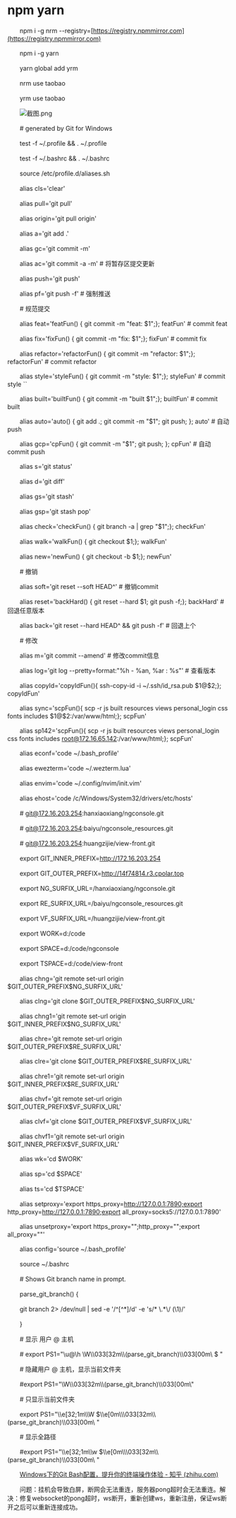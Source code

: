 # npm yarn

　　npm i -g nrm --registry=[https://registry.npmmirror.com](https://registry.npmmirror.com)

　　npm i -g yarn

　　yarn global add yrm

　　nrm use taobao

　　yrm use taobao

　　![截图.png](image1-20230705215226-1i1p2j3.png)

　　\# generated by Git for Windows

　　test -f ~/.profile && . ~/.profile

　　test -f ~/.bashrc && . ~/.bashrc

　　source /etc/profile.d/aliases.sh

　　alias cls='clear'

　　alias pull='git pull'

　　alias origin='git pull origin'

　　alias a='git add .'

　　alias gc='git commit -m'

　　alias ac='git commit -a -m' \# 将暂存区提交更新

　　alias push='git push'

　　alias pf='git push -f' \# 强制推送

　　\# 规范提交

　　alias feat='featFun() { git commit -m "feat: \$1";}; featFun' \# commit feat

　　alias fix='fixFun() { git commit -m "fix: \$1";}; fixFun' \# commit fix

　　alias refactor='refactorFun() { git commit -m "refactor: \$1";}; refactorFun' \# commit refactor

　　alias style='styleFun() { git commit -m "style: \$1";}; styleFun' \# commit style \`\`                                                                  

　　alias built='builtFun() { git commit -m "built \$1";}; builtFun' \# commit built

　　alias auto='auto() { git add .; git commit -m "\$1"; git push; }; auto' \# 自动push

　　alias gcp='cpFun() { git commit -m "\$1"; git push; }; cpFun' \# 自动commit push

　　alias s='git status'

　　alias d='git diff'

　　alias gs='git stash'

　　alias gsp='git stash pop'

　　alias check='checkFun() { git branch -a \| grep "\$1";}; checkFun'

　　alias walk='walkFun() { git checkout \$1;}; walkFun'

　　alias new='newFun() { git checkout -b \$1;}; newFun'

　　\# 撤销

　　alias soft='git reset --soft HEAD^' \# 撤销commit

　　alias reset='backHard() { git reset --hard \$1; git push -f;}; backHard' \# 回退任意版本

　　alias back='git reset --hard HEAD^ && git push -f' \# 回退上个

　　\# 修改

　　alias m='git commit --amend' \# 修改commit信息

　　alias log='git log --pretty=format:"%h - %an, %ar : %s"' \# 查看版本

　　alias copyId='copyIdFun(){ ssh-copy-id -i ~/.ssh/id_rsa.pub \$1@\$2;}; copyIdFun'

　　alias sync='scpFun(){ scp -r js built resources views personal_login css fonts includes \$1@\$2:/var/www/html;}; scpFun'

　　alias sp142='scpFun(){ scp -r js built resources views personal_login css fonts includes root@172.16.65.142:/var/www/html;}; scpFun'

　　alias econf='code ~/.bash_profile'

　　alias ewezterm='code ~/.wezterm.lua'

　　alias envim='code ~/.config/nvim/init.vim'

　　alias ehost='code /c/Windows/System32/drivers/etc/hosts'

　　\# git@172.16.203.254:hanxiaoxiang/ngconsole.git

　　\# git@172.16.203.254:baiyu/ngconsole_resources.git

　　\# git@172.16.203.254:huangzijie/view-front.git

　　export GIT_INNER_PREFIX=http://172.16.203.254

　　export GIT_OUTER_PREFIX=http://14f74814.r3.cpolar.top

　　export NG_SURFIX_URL=/hanxiaoxiang/ngconsole.git

　　export RE_SURFIX_URL=/baiyu/ngconsole_resources.git

　　export VF_SURFIX_URL=/huangzijie/view-front.git

　　export WORK=d:/code

　　export SPACE=d:/code/ngconsole

　　export TSPACE=d:/code/view-front

　　alias chng='git remote set-url origin \$GIT_OUTER_PREFIX\$NG_SURFIX_URL'

　　alias clng='git clone \$GIT_OUTER_PREFIX\$NG_SURFIX_URL'

　　alias chng1='git remote set-url origin \$GIT_INNER_PREFIX\$NG_SURFIX_URL'

　　alias chre='git remote set-url origin \$GIT_OUTER_PREFIX\$RE_SURFIX_URL'

　　alias clre='git clone \$GIT_OUTER_PREFIX\$RE_SURFIX_URL'

　　alias chre1='git remote set-url origin \$GIT_INNER_PREFIX\$RE_SURFIX_URL'

　　alias chvf='git remote set-url origin \$GIT_OUTER_PREFIX\$VF_SURFIX_URL'

　　alias clvf='git clone \$GIT_OUTER_PREFIX\$VF_SURFIX_URL'

　　alias chvf1='git remote set-url origin \$GIT_INNER_PREFIX\$VF_SURFIX_URL'

　　alias wk='cd \$WORK'

　　alias sp='cd \$SPACE'

　　alias ts='cd \$TSPACE'

　　alias setproxy='export https_proxy=http://127.0.0.1:7890;export http_proxy=http://127.0.0.1:7890;export all_proxy=socks5://127.0.0.1:7890'

　　alias unsetproxy='export https_proxy="";http_proxy="";export all_proxy=""'

　　alias config='source ~/.bash_profile'

　　source ~/.bashrc

　　\# Shows Git branch name in prompt.

　　parse_git_branch() {

　　git branch 2\> /dev/null \| sed -e '/^\[^\*\]/d' -e 's/\* \\.\*\\/ (\1)/'

　　}

　　\# 显示 用户 @ 主机

　　\# export PS1="\u@\h \W\\\033\[32m\\\\(parse_git_branch)\\\033\[00m\\ \$ "

　　\# 隐藏用户 @ 主机，显示当前文件夹

　　\#export PS1="\W\\\033\[32m\\\\(parse_git_branch)\\\033\[00m\\"

　　\# 只显示当前文件夹

　　export PS1="\\\e\[32;1m\\\W \$\\\e\[0m\\\\\033\[32m\\\\(parse_git_branch)\\\033\[00m\\ "

　　\# 显示全路径

　　\#export PS1="\\\e\[32;1m\\\w \$\\\e\[0m\\\\\033\[32m\\\\(parse_git_branch)\\\033\[00m\\ "

　　[Windows下的Git Bash配置，提升你的终端操作体验 - 知乎 (zhihu.com)](https://zhuanlan.zhihu.com/p/418321777)

　　问题：挂机会导致白屏，断网会无法重连，服务器pong超时会无法重连。解决：修复websocket的pong超时，ws断开，重新创建ws，重新注册，保证ws断开之后可以重新连接成功。
